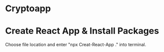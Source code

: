 # Cryptoapp

# Create React App & Install Packages
Choose file location and enter "npx Creat-React-App ." into terminal.
